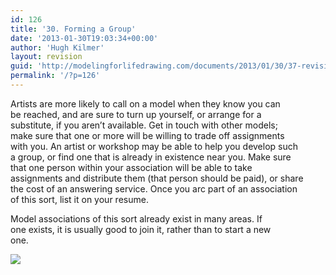 ```yaml
---
id: 126
title: '30. Forming a Group'
date: '2013-01-30T19:03:34+00:00'
author: 'Hugh Kilmer'
layout: revision
guid: 'http://modelingforlifedrawing.com/documents/2013/01/30/37-revision-2/'
permalink: '/?p=126'
---
```


Artists are more likely to call on a model when they know you can  
be reached, and are sure to turn up yourself, or arrange for a  
substitute, if you aren’t available. Get in touch with other models;  
make sure that one or more will be willing to trade off assignments  
with you. An artist or workshop may be able to help you develop such  
a group, or find one that is already in existence near you. Make sure  
that one person within your association will be able to take  
assignments and distribute them (that person should be paid), or share  
the cost of an answering service. Once you arc part of an association  
of this sort, list it on your resume.

Model associations of this sort already exist in many areas. If  
one exists, it is usually good to join it, rather than to start a new  
one.

![](http://www.modelingforlifedrawing.com/community/images/originals/34_nancyzolabynz.jpg)